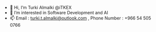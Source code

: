 - 👋 Hi, I’m Turki Almalki @iTKEX
- 👀 I’m interested in Software Development and AI 
- 📫 Email : turki.t.almalki@outlook.com , Phone Number : +966 54 505 0766
